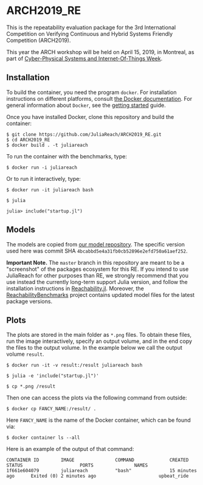 # ARCH2019_RE

This is the repeatability evaluation package for the 3rd International Competition on Verifying Continuous and
Hybrid Systems Friendly Competition (ARCH2019).

This year the ARCH workshop will be held on April 15, 2019, in Montreal, as part of [Cyber-Physical Systems and
Internet-Of-Things Week](http://cpslab.cs.mcgill.ca/cpsiotweek2019/).

## Installation

To build the container, you need the program `docker`.
For installation instructions on different platforms,
consult [the Docker documentation](https://docs.docker.com/install/).
For general information about `Docker`, see the [getting started](https://docs.docker.com/get-started/) guide.

Once you have installed Docker, clone this repository and build the container:

```shell
$ git clone https://github.com/JuliaReach/ARCH2019_RE.git
$ cd ARCH2019_RE
$ docker build . -t juliareach
```

To run the container with the benchmarks, type:

```shell
$ docker run -i juliareach
```

Or to run it interactively, type:

```shell
$ docker run -it juliareach bash

$ julia

julia> include("startup.jl")
```

## Models

The models are copied from [our model repository](https://github.com/JuliaReach/ReachabilityBenchmarks).
The specific version used here was commit SHA `4bcabbd5e4a31fb0cb52896e2efd750a61aef252`.

**Important Note.** The `master` branch in this repository  are meant to be a
"screenshot" of the packages ecosystem for this RE. If you intend to use JuliaReach
for other purposes than RE, we strongly recommend that you use instead the currently
long-term support Julia version, and follow the installation
instructions in [Reachability.jl](https://github.com/JuliaReach/Reachability.jl).
Moreover, the [ReachabilityBenchmarks](https://github.com/JuliaReach/ReachabilityBenchmarks.jl)
project contains updated model files for the latest package versions.

## Plots

The plots are stored in the main folder as `*.png` files.
To obtain these files, run the image interactively, specify an output volume, and
in the end copy the files to the output volume.
In the example below we call the output volume `result`.

```shell
$ docker run -it -v result:/result juliareach bash

$ julia -e 'include("startup.jl")'

$ cp *.png /result
```

Then one can access the plots via the following command from outside:

```shell
$ docker cp FANCY_NAME:/result/ .
```

Here `FANCY_NAME` is the name of the Docker container, which can be found via:

```shell
$ docker container ls --all
```

Here is an example of the output of that command:

```shell
CONTAINER ID        IMAGE               COMMAND             CREATED             STATUS                     PORTS               NAMES
1f661e604079        juliareach          "bash"              15 minutes ago      Exited (0) 2 minutes ago                       upbeat_ride
```
